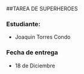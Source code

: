##TAREA DE SUPERHEROES

### Estudiante:
* Joaquin Torres Condo

### Fecha de entrega 
* 18 de Diciembre